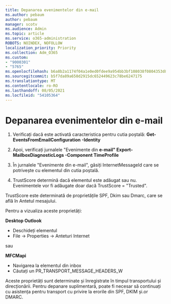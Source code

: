 ```yaml
---
title: Depanarea evenimentelor din e-mail
ms.author: pebaum
author: pebaum
manager: scotv
ms.audience: Admin
ms.topic: article
ms.service: o365-administration
ROBOTS: NOINDEX, NOFOLLOW
localization_priority: Priority
ms.collection: Adm_O365
ms.custom:
- "9000301"
- "5765"
ms.openlocfilehash: b6a8b2a1174f04a1e0ed0fdee9a954bb3bf108038f0804353d84755e490f5f47
ms.sourcegitcommit: b5f7da89a650d2915dc652449623c78be6247175
ms.translationtype: MT
ms.contentlocale: ro-RO
ms.lasthandoff: 08/05/2021
ms.locfileid: "54105364"
---
```

# <a name="troubleshooting-events-from-email"></a>Depanarea evenimentelor din e-mail

1. Verificați dacă este activată caracteristica pentru cutia poștală: **Get-EventsFromEmailConfiguration -Identity <mailbox>**

2. Apoi, verificați jurnalele "Evenimente din **e-mail" Export-MailboxDiagnosticLogs <mailbox> -Component TimeProfile**

3. În jurnalele "Evenimente din e-mail", găsiți InternetMessageId care se potrivește cu elementul din cutia poștală.  

4. TrustScore determină dacă elementul este adăugat sau nu. Evenimentele vor fi adăugate doar dacă TrustScore = "Trusted".

TrustScore este determinată de proprietățile SPF, Dkim sau Dmarc, care se află în Antetul mesajului.

Pentru a vizualiza aceste proprietăți:

**Desktop Outlook**

- Deschideți elementul
- File -> Properties -> Anteturi Internet

sau

**MFCMapi**

- Navigarea la elementul din inbox
- Căutați un PR_TRANSPORT_MESSAGE_HEADERS_W

Aceste proprietăți sunt determinate și înregistrate în timpul transportului și direcționării. Pentru depanare suplimentară, poate fi necesar să continuați cu asistența pentru transport cu privire la erorile din SPF, DKIM și.or DMARC.